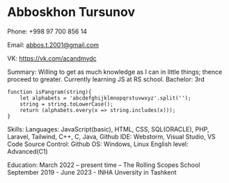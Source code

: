 # Abboskhon Tursunov

Phone: +998 97 700 856 14

Email: abbos.t.2001@gmail.com

VK: https://vk.com/acandmydc

Summary:
Willing to get as much knowledge as I can in little things; thence proceed to greater.
Currently learning JS at RS school. Bachelor: 3rd

```
function isPangram(string){
    let alphabets = 'abcdefghijklmnopqrstuvwxyz'.split('');
    string = string.toLowerCase();
    return (alphabets.every(x => string.includes(x)));
}
```

Skills:
Languages: JavaScript(basic), HTML, CSS, SQL(ORACLE), PHP, Laravel, Tailwind, C++, C, Java, Github
IDE: Webstorm, Visual Studio, VS Code 
Source Control: Github 
OS: Windows, Linux English level: Advanced(C1)

Education:
March 2022 – present time – The Rolling Scopes School
September 2019 - June 2023 - INHA Unversity in Tashkent